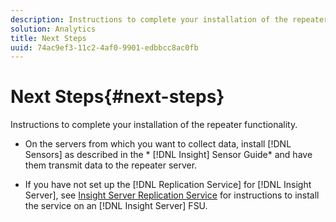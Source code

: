 ```yaml
---
description: Instructions to complete your installation of the repeater functionality.
solution: Analytics
title: Next Steps
uuid: 74ac9ef3-11c2-4af0-9901-edbbcc8ac0fb
---
```


# Next Steps{#next-steps}

Instructions to complete your installation of the repeater functionality.

* On the servers from which you want to collect data, install [!DNL Sensors] as described in the * [!DNL Insight] Sensor Guide* and have them transmit data to the repeater server. 

* If you have not set up the [!DNL Replication Service] for [!DNL Insight Server], see [Insight Server Replication Service](../../../../home/c-inst-svr/c-ins-svr-rep-svc/c-ins-svr-rep-svc.md#concept-926e654e80d943a0b6ac44a82a510d92) for instructions to install the service on an [!DNL Insight Server] FSU.


